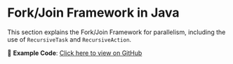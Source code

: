 # Fork/Join Framework in Java

This section explains the Fork/Join Framework for parallelism, including the use of `RecursiveTask` and `RecursiveAction`.

📂 **Example Code**: [Click here to view on GitHub](https://github.com/ITER-Academy/java-basics/tree/main/src/section10/lesson11)
